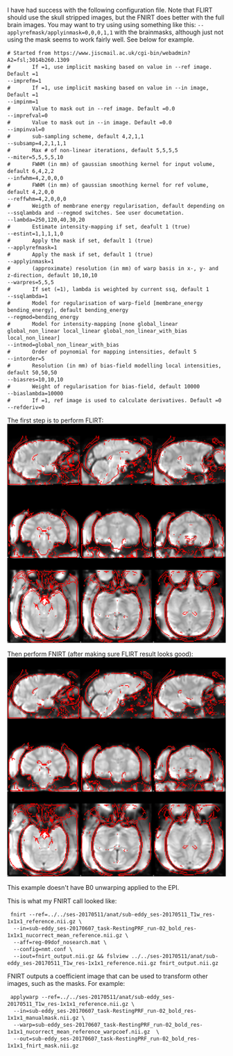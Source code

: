 I have had success with the following configuration file. Note that FLIRT should use the skull stripped images, but the FNIRT
does better with the full brain images. You may want to try using using something like this: `--applyrefmask/applyinmask=0,0,0,1,1`
with the brainmasks, although just not using the mask seems to work fairly well. See below for example.

    # Started from https://www.jiscmail.ac.uk/cgi-bin/webadmin?A2=fsl;3014b260.1309
    #       If =1, use implicit masking based on value in --ref image. Default =1
    --imprefm=1
    #       If =1, use implicit masking based on value in --in image, Default =1
    --impinm=1
    #       Value to mask out in --ref image. Default =0.0
    --imprefval=0
    #       Value to mask out in --in image. Default =0.0
    --impinval=0
    #       sub-sampling scheme, default 4,2,1,1
    --subsamp=4,2,1,1,1
    #       Max # of non-linear iterations, default 5,5,5,5
    --miter=5,5,5,5,10
    #       FWHM (in mm) of gaussian smoothing kernel for input volume, default 6,4,2,2
    --infwhm=4,2,0,0,0
    #       FWHM (in mm) of gaussian smoothing kernel for ref volume, default 4,2,0,0
    --reffwhm=4,2,0,0,0
    #       Weigth of membrane energy regularisation, default depending on --ssqlambda and --regmod switches. See user documetation.
    --lambda=250,120,40,30,20
    #       Estimate intensity-mapping if set, deafult 1 (true)
    --estint=1,1,1,1,0
    #       Apply the mask if set, default 1 (true)
    --applyrefmask=1
    #       Apply the mask if set, default 1 (true)
    --applyinmask=1
    #       (approximate) resolution (in mm) of warp basis in x-, y- and z-direction, default 10,10,10
    --warpres=5,5,5
    #       If set (=1), lambda is weighted by current ssq, default 1
    --ssqlambda=1
    #       Model for regularisation of warp-field [membrane_energy bending_energy], default bending_energy
    --regmod=bending_energy
    #       Model for intensity-mapping [none global_linear global_non_linear local_linear global_non_linear_with_bias local_non_linear]
    --intmod=global_non_linear_with_bias
    #       Order of poynomial for mapping intensities, default 5
    --intorder=5
    #       Resolution (in mm) of bias-field modelling local intensities, default 50,50,50
    --biasres=10,10,10
    #       Weight of regularisation for bias-field, default 10000
    --biaslambda=10000
    #       If =1, ref image is used to calculate derivatives. Default =0
    --refderiv=0
 
 The first step is to perform FLIRT:
 ![Example FLIRT alignment to T1](images/ses-20170511_run-02_flirt_alignment_to_T1.png "Example FLIRT alignment to T1")
 
 Then perform FNIRT (after making sure FLIRT result looks good):
 ![Example FNIRT alignment to T1](images/ses-20170511_run-02_fnirt_alignment_to_T1.png "Example FNIRT alignment to T1")
 
 This example doesn't have B0 unwarping applied to the EPI.
 
 This is what my FNIRT call looked like:
 
     fnirt --ref=../../ses-20170511/anat/sub-eddy_ses-20170511_T1w_res-1x1x1_reference.nii.gz \
      --in=sub-eddy_ses-20170607_task-RestingPRF_run-02_bold_res-1x1x1_nucorrect_mean_reference.nii.gz \
      --aff=reg-09dof_nosearch.mat \
      --config=nmt.conf \
      --iout=fnirt_output.nii.gz && fslview ../../ses-20170511/anat/sub-eddy_ses-20170511_T1w_res-1x1x1_reference.nii.gz fnirt_output.nii.gz
 
 FNIRT outputs a coefficient image that can be used to transform other images, such as the masks. For example:
 
     applywarp --ref=../../ses-20170511/anat/sub-eddy_ses-20170511_T1w_res-1x1x1_reference.nii.gz \
      --in=sub-eddy_ses-20170607_task-RestingPRF_run-02_bold_res-1x1x1_manualmask.nii.gz \
      --warp=sub-eddy_ses-20170607_task-RestingPRF_run-02_bold_res-1x1x1_nucorrect_mean_reference_warpcoef.nii.gz  \
      --out=sub-eddy_ses-20170607_task-RestingPRF_run-02_bold_res-1x1x1_fnirt_mask.nii.gz
